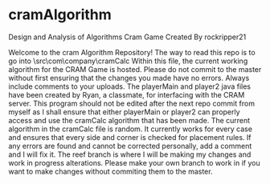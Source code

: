 cramAlgorithm
=============

Design and Analysis of Algorithms Cram Game
Created By rockripper21

Welcome to the cram Algorithm Repository!
The way to read this repo is to go into \src\com\company\cramCalc
Within this file, the current working algorithm for the CRAM Game is hosted.
Please do not commit to the master without first ensuring that the changes you made have no errors.
Always include comments to your uploads. 
The playerMain and player2 java files have been created by Ryan, a classmate, for interfacing with the CRAM server.
This program should not be edited after the next repo commit from myself as I shall ensure that either playerMain or player2 can properly access and use the cramCalc algorithm that has been made. 
The current algorithm in the cramCalc file is random. It currently works for every case and ensures that every side and corner is checked for placement rules. 
If any errors are found and cannot be corrected personally, add a comment and I will fix it.
The reef branch is where I will be making my changes and work in progress alterations. Please make your own branch to work in if you want to make changes without commiting them to the master. 
